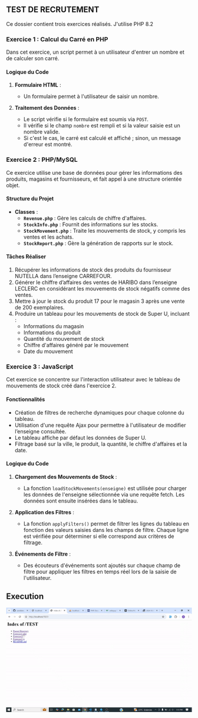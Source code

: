 
## TEST DE RECRUTEMENT


Ce dossier contient trois exercices réalisés. 
J'utilise PHP 8.2

### Exercice 1 : Calcul du Carré en PHP

Dans cet exercice, un script permet à un utilisateur d'entrer un nombre et de calculer son carré.

#### Logique du Code

1. **Formulaire HTML** : 
   - Un formulaire permet à l'utilisateur de saisir un nombre.

2. **Traitement des Données** :
   - Le script vérifie si le formulaire est soumis via `POST`.
   - Il vérifie si le champ `nombre` est rempli et si la valeur saisie est un nombre valide.
   - Si c'est le cas, le carré est calculé et affiché ; sinon, un message d'erreur est montré.

### Exercice 2 : PHP/MySQL

Ce exercice utilise une base de données pour gérer les informations des produits, magasins et fournisseurs, et fait appel à une structure orientée objet.

#### Structure du Projet

- **Classes** : 
  - **`Revenue.php`** : Gère les calculs de chiffre d'affaires.
  - **`StockInfo.php`** : Fournit des informations sur les stocks.
  - **`StockMovement.php`** : Traite les mouvements de stock, y compris les ventes et les achats.
  - **`StockReport.php`** : Gère la génération de rapports sur le stock.

#### Tâches Réaliser

1. Récupérer les informations de stock des produits du fournisseur NUTELLA dans l’enseigne CARREFOUR.
2. Générer le chiffre d’affaires des ventes de HARIBO dans l’enseigne LECLERC en considérant les mouvements de stock négatifs comme des ventes.
3. Mettre à jour le stock du produit 17 pour le magasin 3 après une vente de 200 exemplaires.
4. Produire un tableau pour les mouvements de stock de Super U, incluant :
   - Informations du magasin
   - Informations du produit
   - Quantité du mouvement de stock
   - Chiffre d'affaires généré par le mouvement
   - Date du mouvement


### Exercice 3 : JavaScript

Cet exercice se concentre sur l'interaction utilisateur avec le tableau de mouvements de stock créé dans l'exercice 2.

#### Fonctionnalités

- Création de filtres de recherche dynamiques pour chaque colonne du tableau.
- Utilisation d'une requête Ajax pour permettre à l'utilisateur de modifier l’enseigne consultée.
- Le tableau affiche par défaut les données de Super U.
- Filtrage basé sur la ville, le produit, la quantité, le chiffre d'affaires et la date.

#### Logique du Code

1. **Chargement des Mouvements de Stock** :
   - La fonction `loadStockMovements(enseigne)` est utilisée pour charger les données de l'enseigne sélectionnée via une requête fetch. Les données sont ensuite insérées dans le tableau.

2. **Application des Filtres** :
   - La fonction `applyFilters()` permet de filtrer les lignes du tableau en fonction des valeurs saisies dans les champs de filtre. Chaque ligne est vérifiée pour déterminer si elle correspond aux critères de filtrage.

3. **Événements de Filtre** :
   - Des écouteurs d'événements sont ajoutés sur chaque champ de filtre pour appliquer les filtres en temps réel lors de la saisie de l'utilisateur.



## Execution

<img src="execution.gif">
